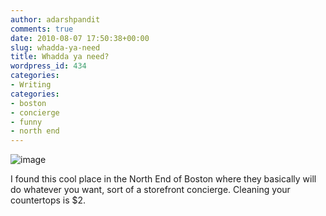 ```yaml
---
author: adarshpandit
comments: true
date: 2010-08-07 17:50:38+00:00
slug: whadda-ya-need
title: Whadda ya need?
wordpress_id: 434
categories:
- Writing
categories:
- boston
- concierge
- funny
- north end
---
```


![image](http://activationenergy.files.wordpress.com/2010/08/wpid-2010-08-07-11-57-38.jpg)



I found this cool place in the North End of Boston where they basically will do whatever you want, sort of a storefront concierge. Cleaning your countertops is $2.



